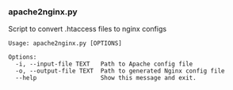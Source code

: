 ### apache2nginx.py

Script to convert .htaccess files to nginx configs

```
Usage: apache2nginx.py [OPTIONS]

Options:
  -i, --input-file TEXT   Path to Apache config file
  -o, --output-file TEXT  Path to generated Nginx config file
  --help                  Show this message and exit.
```